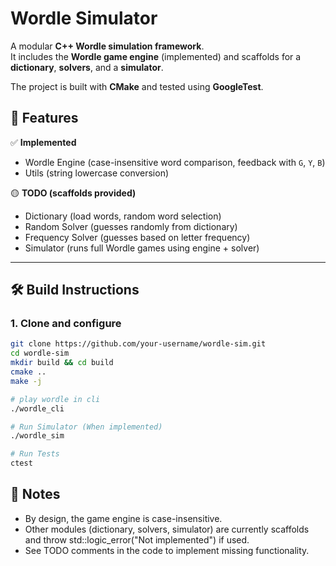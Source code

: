 # Wordle Simulator

A modular **C++ Wordle simulation framework**.  
It includes the **Wordle game engine** (implemented) and scaffolds for a **dictionary**, **solvers**, and a **simulator**.  

The project is built with **CMake** and tested using **GoogleTest**. 

## 🚀 Features

✅ **Implemented**
- Wordle Engine (case-insensitive word comparison, feedback with `G`, `Y`, `B`)  
- Utils (string lowercase conversion)  

🟡 **TODO (scaffolds provided)**
- Dictionary (load words, random word selection)  
- Random Solver (guesses randomly from dictionary)  
- Frequency Solver (guesses based on letter frequency)  
- Simulator (runs full Wordle games using engine + solver)  

---

## 🛠️ Build Instructions

### 1. Clone and configure
```bash
git clone https://github.com/your-username/wordle-sim.git
cd wordle-sim
mkdir build && cd build
cmake ..
make -j

# play wordle in cli
./wordle_cli

# Run Simulator (When implemented)
./wordle_sim

# Run Tests
ctest
```

## 📌 Notes

- By design, the game engine is case-insensitive.
- Other modules (dictionary, solvers, simulator) are currently scaffolds and throw std::logic_error("Not implemented") if used.
- See TODO comments in the code to implement missing functionality.